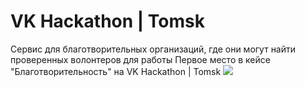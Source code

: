 # VK Hackathon | Tomsk
Сервис для благотворительных организаций, где они могут найти проверенных волонтеров для работы
Первое место в кейсе "Благотворительность" на VK Hackathon | Tomsk
![](https://sun9-39.userapi.com/c855428/v855428651/f359e/XcDS0jCOpJ8.jpg)
